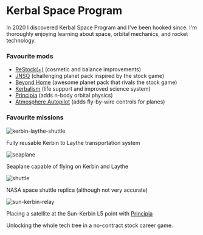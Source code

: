 # Kerbal Space Program

In 2020 I discovered Kerbal Space Program and I've been hooked since. I'm
thoroughly enjoying learning about space, orbital mechanics, and rocket
technology.

### Favourite mods

* [ReStock(+)](https://forum.kerbalspaceprogram.com/index.php?/topic/182679-1122-restock-revamping-ksps-art-august-12) (cosmetic and balance improvements)
* [JNSQ](https://forum.kerbalspaceprogram.com/index.php?/topic/184880-1121-jnsq-0100-23-sept-2021/) (challenging planet pack inspired by the stock game)
* [Beyond Home](https://forum.kerbalspaceprogram.com/index.php?/topic/182708-191-110x-beyond-home-150-supports-parallax/) (awesome planet pack that rivals the stock game)
* [Kerbalism](https://kerbalism.github.io/Kerbalism/) (life support and improved science system)
* [Principia](https://github.com/mockingbirdnest/Principia) (adds n-body orbital physics)
* [Atmosphere Autopilot](https://spacedock.info/mod/683/AtmosphereAutopilot) (adds fly-by-wire controls for planes)

### Favourite missions

![kerbin-laythe-shuttle](https://i.imgur.com/FLOtUxo.png)

Fully reusable Kerbin to Laythe transportation system

![seaplane](https://i.imgur.com/a6PH27m.png)

Seaplane capable of flying on Kerbin and Laythe

![shuttle](https://i.imgur.com/0bWGIG2.png)

NASA space shuttle replica (although not very accurate)

![sun-kerbin-relay](https://i.imgur.com/FSnDUj9.jpg)

Placing a satellite at the Sun-Kerbin L5 point with [Principia](https://github.com/mockingbirdnest/Principia)

Unlocking the whole tech tree in a no-contract stock career game.

